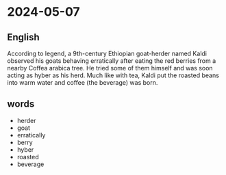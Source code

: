 # 2024-05-07

## English
According to legend, a 9th-century
Ethiopian goat-herder named Kaldi
observed his goats behaving erratically
after eating the red berries from a nearby
Coffea arabica tree. He tried some of them
himself and was soon acting as hyber as
his herd. Much like with tea, Kaldi put the
roasted beans into warm water and coffee
(the beverage) was born.

## words
* herder
* goat
* erratically
* berry
* hyber
* roasted
* beverage
